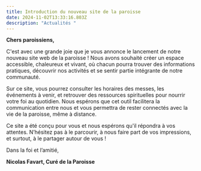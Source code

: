 ```yaml
---
title: Introduction du nouveau site de la paroisse
date: 2024-11-02T13:33:16.803Z
description: "Actualités "
---
```

**Chers paroissiens,**

C'est avec une grande joie que je vous annonce le lancement de notre nouveau site web de la paroisse ! Nous avons souhaité créer un espace accessible, chaleureux et vivant, où chacun pourra trouver des informations pratiques, découvrir nos activités et se sentir partie intégrante de notre communauté.

Sur ce site, vous pourrez consulter les horaires des messes, les événements à venir, et retrouver des ressources spirituelles pour nourrir votre foi au quotidien. Nous espérons que cet outil facilitera la communication entre nous et vous permettra de rester connectés avec la vie de la paroisse, même à distance.

Ce site a été conçu pour vous et nous espérons qu'il répondra à vos attentes. N’hésitez pas à le parcourir, à nous faire part de vos impressions, et surtout, à le partager autour de vous !

Dans la foi et l’amitié,

**Nicolas Favart, Curé de la Paroisse**